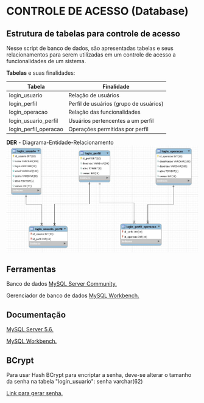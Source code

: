 # CONTROLE DE ACESSO (Database) #
## Estrutura de tabelas para controle de acesso ##

Nesse script de banco de dados, são apresentadas tabelas e 
seus relacionamentos para serem utilizadas em um controle de acesso 
a funcionalidades de um sistema.


**Tabelas** e suas finalidades:

| Tabela                | Finalidade                               |
|---------------------- | -----------------------------------------|
| login_usuario         | Relação de usuários                      |
| login_perfil          | Perfil de usuários (grupo de usuários)   |
| login_operacao        | Relação das funcionalidades              |
| login_usuario_perfil  | Usuários pertencentes a um perfil        |
| login_perfil_operacao | Operações permitidas por perfil          |


**DER** - Diagrama-Entidade-Relacionamento
![enter image description here](https://raw.githubusercontent.com/osmarmartins/database-controle-de-acesso/master/DER.JPG)


## Ferramentas ##
Banco de dados [MySQL Server Community.](https://dev.mysql.com/downloads/mysql/5.6.html)

Gerenciador de banco de dados [MySQL Workbench.](https://dev.mysql.com/downloads/workbench/)


## Documentação ##
[MySQL Server 5.6.](https://dev.mysql.com/doc/refman/5.6/en/)

[MySQL Workbench.](https://dev.mysql.com/doc/workbench/en/)


## BCrypt ##
Para usar Hash BCrypt para encriptar a senha, deve-se alterar o tamanho da senha na tabela "login_usuario": senha varchar(62)

[Link para gerar senha.](https://bcrypt-generator.com/)

